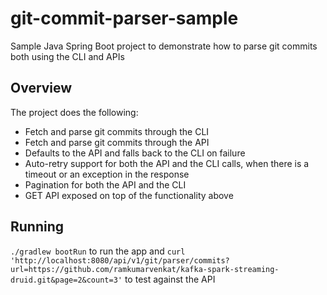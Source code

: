 # git-commit-parser-sample
Sample Java Spring Boot project to demonstrate how to parse git commits both using the CLI and APIs

## Overview
The project does the following:
*  Fetch and parse git commits through the CLI
*  Fetch and parse git commits through the API
*  Defaults to the API and falls back to the CLI on failure
*  Auto-retry support for both the API and the CLI calls, when there is a timeout or an exception in the response
*  Pagination for both the API and the CLI
*  GET API exposed on top of the functionality above

## Running
`./gradlew bootRun` to run the app and `curl 'http://localhost:8080/api/v1/git/parser/commits?url=https://github.com/ramkumarvenkat/kafka-spark-streaming-druid.git&page=2&count=3'` to test against the API
